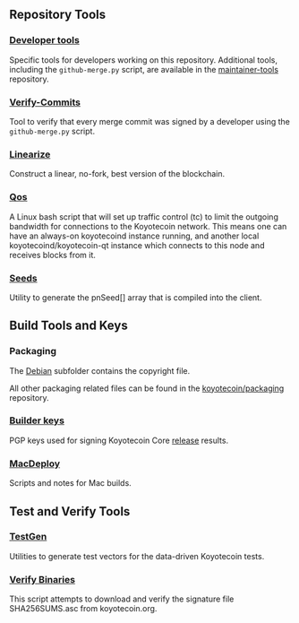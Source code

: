 ## Repository Tools

### [Developer tools](/contrib/devtools)

Specific tools for developers working on this repository.
Additional tools, including the `github-merge.py` script, are available in the [maintainer-tools](https://github.com/koyotecoin/koyotecoin-maintainer-tools) repository.

### [Verify-Commits](/contrib/verify-commits)

Tool to verify that every merge commit was signed by a developer using the `github-merge.py` script.

### [Linearize](/contrib/linearize)

Construct a linear, no-fork, best version of the blockchain.

### [Qos](/contrib/qos)

A Linux bash script that will set up traffic control (tc) to limit the outgoing bandwidth for connections to the Koyotecoin network. This means one can have an always-on koyotecoind instance running, and another local koyotecoind/koyotecoin-qt instance which connects to this node and receives blocks from it.

### [Seeds](/contrib/seeds)

Utility to generate the pnSeed[] array that is compiled into the client.

## Build Tools and Keys

### Packaging

The [Debian](/contrib/debian) subfolder contains the copyright file.

All other packaging related files can be found in the [koyotecoin/packaging](https://github.com/koyotecoin/packaging) repository.

### [Builder keys](/contrib/builder-keys)

PGP keys used for signing Koyotecoin Core [release](/doc/release-process.md) results.

### [MacDeploy](/contrib/macdeploy)

Scripts and notes for Mac builds.

## Test and Verify Tools

### [TestGen](/contrib/testgen)

Utilities to generate test vectors for the data-driven Koyotecoin tests.

### [Verify Binaries](/contrib/verifybinaries)

This script attempts to download and verify the signature file SHA256SUMS.asc from koyotecoin.org.
